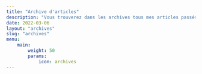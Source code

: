 ```yaml
---
title: "Archive d'articles"
description: "Vous trouverez dans les archives tous mes articles passés. Je rédige mes articles par année et mois. Utilisez aussi les catégories et les tags qui regroupent des articles similaires."
date: 2022-03-06
layout: "archives"
slug: "archives"
menu:
    main:
        weight: 50
        params: 
            icon: archives
---
```

